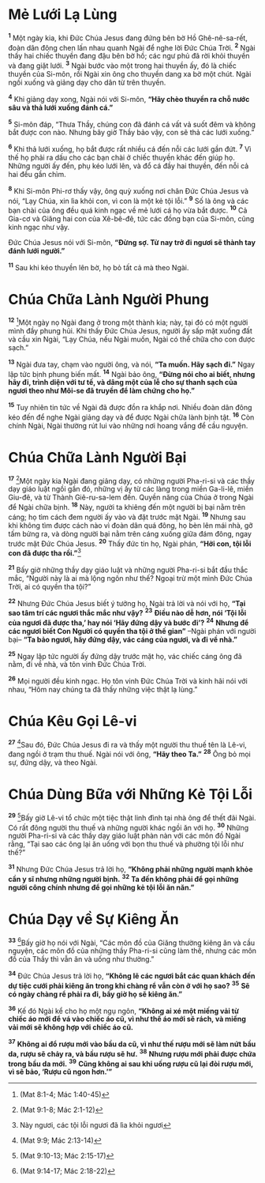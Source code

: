 # Mẻ Lưới Lạ Lùng
<sup><b>1</b></sup> Một ngày kia, khi Đức Chúa Jesus đang đứng bên bờ Hồ Ghê-nê-sa-rết, đoàn dân đông chen lấn nhau quanh Ngài để nghe lời Đức Chúa Trời. <sup><b>2</b></sup> Ngài thấy hai chiếc thuyền đang đậu bên bờ hồ; các ngư phủ đã rời khỏi thuyền và đang giặt lưới. <sup><b>3</b></sup> Ngài bước vào một trong hai thuyền ấy, đó là chiếc thuyền của Si-môn, rồi Ngài xin ông cho thuyền dang xa bờ một chút. Ngài ngồi xuống và giảng dạy cho dân từ trên thuyền.

<sup><b>4</b></sup> Khi giảng dạy xong, Ngài nói với Si-môn, **“Hãy chèo thuyền ra chỗ nước sâu và thả lưới xuống đánh cá.”**

<sup><b>5</b></sup> Si-môn đáp, “Thưa Thầy, chúng con đã đánh cá vất vả suốt đêm và không bắt được con nào. Nhưng bây giờ Thầy bảo vậy, con sẽ thả các lưới xuống.”

<sup><b>6</b></sup> Khi thả lưới xuống, họ bắt được rất nhiều cá đến nỗi các lưới gần đứt. <sup><b>7</b></sup> Vì thế họ phải ra dấu cho các bạn chài ở chiếc thuyền khác đến giúp họ. Những người ấy đến, phụ kéo lưới lên, và đổ cá đầy hai thuyền, đến nỗi cả hai đều gần chìm.

<sup><b>8</b></sup> Khi Si-môn Phi-rơ thấy vậy, ông quỳ xuống nơi chân Đức Chúa Jesus và nói, “Lạy Chúa, xin lìa khỏi con, vì con là một kẻ tội lỗi.” <sup><b>9</b></sup> Số là ông và các bạn chài của ông đều quá kinh ngạc về mẻ lưới cá họ vừa bắt được. <sup><b>10</b></sup> Cả Gia-cơ và Giăng hai con của Xê-bê-đê, tức các đồng bạn của Si-môn, cũng kinh ngạc như vậy.

Đức Chúa Jesus nói với Si-môn, **“Đừng sợ. Từ nay trở đi ngươi sẽ thành tay đánh lưới người.”**

<sup><b>11</b></sup> Sau khi kéo thuyền lên bờ, họ bỏ tất cả mà theo Ngài.

# Chúa Chữa Lành Người Phung
<sup><b>12</b></sup> [^1@-e57c0a18-4775-4a8f-beb6-b1943bd98ec8]Một ngày nọ Ngài đang ở trong một thành kia; này, tại đó có một người mình đầy phung hủi. Khi thấy Đức Chúa Jesus, người ấy sấp mặt xuống đất và cầu xin Ngài, “Lạy Chúa, nếu Ngài muốn, Ngài có thể chữa cho con được sạch.”

<sup><b>13</b></sup> Ngài đưa tay, chạm vào người ông, và nói, **“Ta muốn. Hãy sạch đi.”** Ngay lập tức bịnh phung biến mất. <sup><b>14</b></sup> Ngài bảo ông, **“Đừng nói cho ai biết, nhưng hãy đi, trình diện với tư tế, và dâng một của lễ cho sự thanh sạch của ngươi theo như Môi-se đã truyền để làm chứng cho họ.”**

<sup><b>15</b></sup> Tuy nhiên tin tức về Ngài đã được đồn ra khắp nơi. Nhiều đoàn dân đông kéo đến để nghe Ngài giảng dạy và để được Ngài chữa lành bịnh tật. <sup><b>16</b></sup> Còn chính Ngài, Ngài thường rút lui vào những nơi hoang vắng để cầu nguyện.

# Chúa Chữa Lành Người Bại
<sup><b>17</b></sup> [^2@-e57c0a18-4775-4a8f-beb6-b1943bd98ec8]Một ngày kia Ngài đang giảng dạy, có những người Pha-ri-si và các thầy dạy giáo luật ngồi gần đó, những vị ấy từ các làng trong miền Ga-li-lê, miền Giu-đê, và từ Thành Giê-ru-sa-lem đến. Quyền năng của Chúa ở trong Ngài để Ngài chữa bịnh. <sup><b>18</b></sup> Này, người ta khiêng đến một người bị bại nằm trên cáng; họ tìm cách đem người ấy vào và đặt trước mặt Ngài. <sup><b>19</b></sup> Nhưng sau khi không tìm được cách nào vì đoàn dân quá đông, họ bèn lên mái nhà, gỡ tấm bửng ra, và dòng người bại nằm trên cáng xuống giữa đám đông, ngay trước mặt Đức Chúa Jesus. <sup><b>20</b></sup> Thấy đức tin họ, Ngài phán, **“Hỡi con, tội lỗi con đã được tha rồi.”**[^1-e57c0a18-4775-4a8f-beb6-b1943bd98ec8]

<sup><b>21</b></sup> Bấy giờ những thầy dạy giáo luật và những người Pha-ri-si bắt đầu thắc mắc, “Người này là ai mà lộng ngôn như thế? Ngoại trừ một mình Đức Chúa Trời, ai có quyền tha tội?”

<sup><b>22</b></sup> Nhưng Đức Chúa Jesus biết ý tưởng họ, Ngài trả lời và nói với họ, **“Tại sao tâm trí các ngươi thắc mắc như vậy?** <sup><b>23</b></sup> **Điều nào dễ hơn, nói ‘Tội lỗi của ngươi đã được tha,’ hay nói ‘Hãy đứng dậy và bước đi’?** <sup><b>24</b></sup> **Nhưng để các ngươi biết Con Người có quyền tha tội ở thế gian”** –Ngài phán với người bại– **“Ta bảo ngươi, hãy đứng dậy, vác cáng của ngươi, và đi về nhà.”**

<sup><b>25</b></sup> Ngay lập tức người ấy đứng dậy trước mặt họ, vác chiếc cáng ông đã nằm, đi về nhà, và tôn vinh Đức Chúa Trời.

<sup><b>26</b></sup> Mọi người đều kinh ngạc. Họ tôn vinh Đức Chúa Trời và kinh hãi nói với nhau, “Hôm nay chúng ta đã thấy những việc thật lạ lùng.”

# Chúa Kêu Gọi Lê-vi
<sup><b>27</b></sup> [^3@-e57c0a18-4775-4a8f-beb6-b1943bd98ec8]Sau đó, Đức Chúa Jesus đi ra và thấy một người thu thuế tên là Lê-vi, đang ngồi ở trạm thu thuế. Ngài nói với ông, **“Hãy theo Ta.”** <sup><b>28</b></sup> Ông bỏ mọi sự, đứng dậy, và theo Ngài.

# Chúa Dùng Bữa với Những Kẻ Tội Lỗi
<sup><b>29</b></sup> [^4@-e57c0a18-4775-4a8f-beb6-b1943bd98ec8]Bấy giờ Lê-vi tổ chức một tiệc thật linh đình tại nhà ông để thết đãi Ngài. Có rất đông người thu thuế và những người khác ngồi ăn với họ. <sup><b>30</b></sup> Những người Pha-ri-si và các thầy dạy giáo luật phàn nàn với các môn đồ Ngài rằng, “Tại sao các ông lại ăn uống với bọn thu thuế và phường tội lỗi như thế?”

<sup><b>31</b></sup> Nhưng Đức Chúa Jesus trả lời họ, **“Không phải những người mạnh khỏe cần y sĩ nhưng những người bịnh.** <sup><b>32</b></sup> **Ta đến không phải để gọi những người công chính nhưng để gọi những kẻ tội lỗi ăn năn.”**

# Chúa Dạy về Sự Kiêng Ăn
<sup><b>33</b></sup> [^5@-e57c0a18-4775-4a8f-beb6-b1943bd98ec8]Bấy giờ họ nói với Ngài, “Các môn đồ của Giăng thường kiêng ăn và cầu nguyện, các môn đồ của những thầy Pha-ri-si cũng làm thế, nhưng các môn đồ của Thầy thì vẫn ăn và uống như thường.”

<sup><b>34</b></sup> Đức Chúa Jesus trả lời họ, **“Không lẽ các ngươi bắt các quan khách đến dự tiệc cưới phải kiêng ăn trong khi chàng rể vẫn còn ở với họ sao?** <sup><b>35</b></sup> **Sẽ có ngày chàng rể phải ra đi, bấy giờ họ sẽ kiêng ăn.”**

<sup><b>36</b></sup> Kế đó Ngài kể cho họ một ngụ ngôn, **“Không ai xé một miếng vải từ chiếc áo mới để vá vào chiếc áo cũ, vì như thế áo mới sẽ rách, và miếng vải mới sẽ không hợp với chiếc áo cũ.**

<sup><b>37</b></sup> **Không ai đổ rượu mới vào bầu da cũ, vì như thế rượu mới sẽ làm nứt bầu da, rượu sẽ chảy ra, và bầu rượu sẽ hư.** <sup><b>38</b></sup> **Nhưng rượu mới phải được chứa trong bầu da mới.** <sup><b>39</b></sup> **Cũng không ai sau khi uống rượu cũ lại đòi rượu mới, vì sẽ bảo, ‘Rượu cũ ngon hơn.’”**

[^1-e57c0a18-4775-4a8f-beb6-b1943bd98ec8]: Này ngươi, các tội lỗi ngươi đã lìa khỏi ngươi
[^1@-e57c0a18-4775-4a8f-beb6-b1943bd98ec8]: (Mat 8:1-4; Mác 1:40-45)
[^2@-e57c0a18-4775-4a8f-beb6-b1943bd98ec8]: (Mat 9:1-8; Mác 2:1-12)
[^3@-e57c0a18-4775-4a8f-beb6-b1943bd98ec8]: (Mat 9:9; Mác 2:13-14)
[^4@-e57c0a18-4775-4a8f-beb6-b1943bd98ec8]: (Mat 9:10-13; Mác 2:15-17)
[^5@-e57c0a18-4775-4a8f-beb6-b1943bd98ec8]: (Mat 9:14-17; Mác 2:18-22)